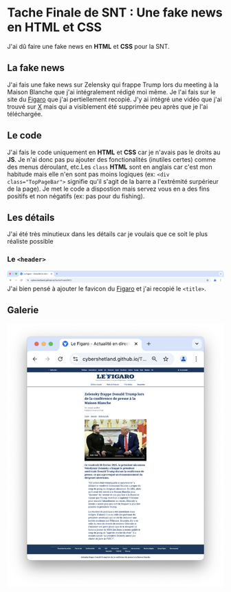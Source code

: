 # Tache Finale de SNT : Une fake news en HTML et CSS
J'ai dû faire une fake news en **HTML** et **CSS** pour la SNT.
## La fake news
J'ai fais une fake news sur Zelensky qui frappe Trump lors du meeting à la Maison Blanche que j'ai intégralement rédigé moi même. Je l'ai fais sur le site du [Figaro](https://lefigaro.fr/) que j'ai pertiellement recopié. J'y ai intégré une vidéo que j'ai trouvé sur [X](https://x.com) mais qui a visiblement été supprimée peu après que je l'ai téléchargée.
## Le code
J'ai fais le code uniquement en **HTML** et **CSS** car je n'avais pas le droits au **JS**. Je n'ai donc pas pu ajouter des fonctionalités (inutiles certes) comme des menus déroulant, etc.Les `class` **HTML** sont en anglais car c'est mon habitude mais elle n'en sont pas moins logiques (ex: `<div class="TopPageBar">` signifie qu'il s'agit de la barre a l'extrémité surpérieur de la page). Je met le code a dispostion mais servez vous en a des fins positifs et non négatifs (ex: pas pour du fishing).
## Les détails
J'ai été très minutieux dans les détails car je voulais que ce soit le plus réaliste possible
### Le `<header>`
![Header](/readme/header.png)
J'ai bien pensé à ajouter le favicon du [Figaro](https://lefigaro.fr/) et j'ai recopié le `<title>`.
## Galerie
![FullPage](/readme/fullpage.png)
